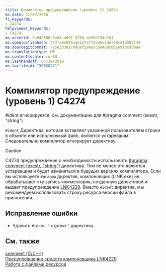 ```yaml
---
title: Компилятор предупреждение (уровень 1) C4274
ms.date: 11/04/2016
f1_keywords:
- C4274
helpviewer_keywords:
- C4274
ms.assetid: 5a948680-7ed1-469f-978d-ae99d154e161
ms.openlocfilehash: f73fa8e09baab127e7755ebe3def69c2fb585744
ms.sourcegitcommit: 72583d30170d6ef29ea5c6848dc00169f2c909aa
ms.translationtype: MT
ms.contentlocale: ru-RU
ms.lasthandoff: 04/18/2019
ms.locfileid: "59028471"
---
```

# <a name="compiler-warning-level-1-c4274"></a>Компилятор предупреждение (уровень 1) C4274

\#ident игнорируется; см. документацию для #pragma comment (exestr, "string")

`#ident` Директива, которая вставляет указанной пользователем строки в объекте или исполняемый файл, является устаревшим. Следовательно компилятор игнорирует директиву.

> [!CAUTION]
>  C4274 предупреждение о необходимости использовать [#pragma comment (exestr, "string")](../../preprocessor/comment-c-cpp.md) директива. Тем не менее это является устаревшим и будет изменяться в будущих версиях компилятора. Если вы используете `#pragma` директив, компоновщик (LINK.exe) не обрабатывает эту запись комментария, созданную директивой и выдает предупреждение [LNK4229](../../error-messages/tool-errors/linker-tools-warning-lnk4229.md). Вместо `#ident` директив, мы рекомендуем использовать строку ресурса версии файла в приложении.

## <a name="to-correct-this-error"></a>Исправление ошибки

- Удалить `#ident "` *строка* `"` директива.

## <a name="see-also"></a>См. также

[comment (C/C++)](../../preprocessor/comment-c-cpp.md)<br/>
[Предупреждение средств компоновщика LNK4229](../../error-messages/tool-errors/linker-tools-warning-lnk4229.md)<br/>
[Работа с файлами ресурсов](../../windows/working-with-resource-files.md)
